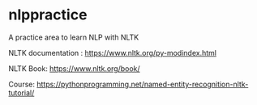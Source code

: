 # nlppractice

A practice area to learn NLP with NLTK

NLTK documentation : https://www.nltk.org/py-modindex.html

NLTK Book: https://www.nltk.org/book/

Course: https://pythonprogramming.net/named-entity-recognition-nltk-tutorial/
